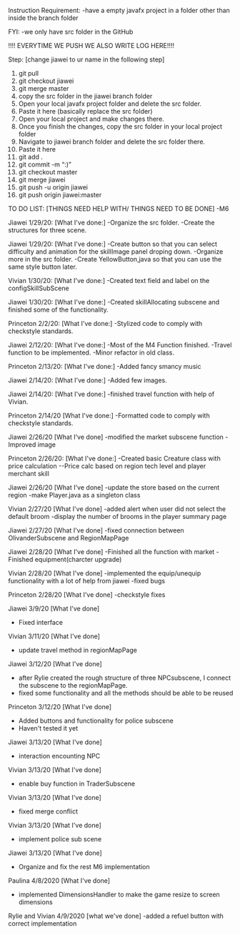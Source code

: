 Instruction
Requirement:
-have a empty javafx project in a folder other than inside the branch folder

FYI:
-we only have src folder in the GitHub

!!!! EVERYTIME WE PUSH WE ALSO WRITE LOG HERE!!!!

Step:
[change jiawei to ur name in the following step]

1. git pull
2. git checkout jiawei
3. git merge master
4. copy the src folder in the jiawei branch folder
5. Open your local javafx project folder and delete the src folder.
6. Paste it here (basically replace the src folder)
7. Open your local project and make changes there.
8. Once you finish the changes, copy the src folder in your local project folder
9. Navigate to jiawei branch folder and delete the src folder there.
10. Paste it here
11. git add .
12. git commit -m “:)”
13. git checkout master
14. git merge jiawei
15. git push -u origin jiawei
16. git push origin jiawei:master


TO DO LIST: [THINGS NEED HELP WITH/ THINGS NEED TO BE DONE]
-M6


Jiawei 1/29/20:
[What I've done:]
-Organize the src folder.
-Create the structures for three scene.

Jiawei 1/29/20:
[What I've done:]
-Create button so that you can select difficulty and animation for the skillImage panel droping down.
-Organize more in the src folder.
-Create YellowButton,java so that you can use the same style button later.

Vivian 1/30/20:
[What I've done:]
-Created text field and label on the configSkillSubScene

Jiawei 1/30/20:
[What I've done:]
-Created skillAllocating subscene and finished some of the functionality.

Princeton 2/2/20:
[What I've done:]
-Stylized code to comply with checkstyle standards.


Jiawei 2/12/20: 
[What I've done:]
-Most of the M4 Function finished.
 -Travel function to be implemented. 
 -Minor refactor in old class.

Princeton 2/13/20:
[What I've done:]
-Added fancy smancy music

Jiawei 2/14/20: 
[What I've done:]
-Added few images.

Jiawei 2/14/20:
[What I've done:]
-finished travel function with help of Vivian.

Princeton 2/14/20
[What I've done:]
-Formatted code to comply with checkstyle standards.

Jiawei 2/26/20
[What I've done]
-modified the market subscene function
-Improved image

Princeton 2/26/20:
[What I've done:]
-Created basic Creature class with price calculation
--Price calc based on region tech level and player merchant skill

Jiawei 2/26/20
[What I've done]
-update the store based on the current region
-make Player.java as a singleton class

Vivian 2/27/20
[What I've done]
-added alert when user did not select the default broom
-display the number of brooms in the player summary page

Jiawei 2/27/20
[What I've done]
-fixed connection between OlivanderSubscene and RegionMapPage

Jiawei 2/28/20
[What I've done]
-Finished all the function with market
-Finished equipment(charcter upgrade)

Vivian 2/28/20
[What I've done]
-implemented the equip/unequip functionality with a lot of help from jiawei
-fixed bugs

Princeton 2/28/20
[What I've done]
-checkstyle fixes

Jiawei 3/9/20
[What I've done]
- Fixed interface

Vivian 3/11/20
[What I've done]
- update travel method in regionMapPage


Jiawei 3/12/20
[What I've done]
- after Rylie created the rough structure of three NPCsubscene, I connect the subscene to the regionMapPage.
- fixed some functionality and all the methods should be able to be reused

Princeton 3/12/20
[What I've done]
- Added buttons and functionality for police subscene
- Haven't tested it yet

Jiawei 3/13/20
[What I've done]
- interaction encounting NPC

Vivian 3/13/20
[What I've done]
- enable buy function in TraderSubscene

Vivian 3/13/20
[What I've done]
- fixed merge conflict

Vivian 3/13/20
[What I've done]
- implement police sub scene

Jiawei 3/13/20
[What I've done]
- Organize and fix the rest M6 implementation

Paulina 4/8/2020
[What I've done]
- implemented DimensionsHandler to make the game resize to screen dimensions

Rylie and Vivian 4/9/2020
[what we've done]
-added a refuel button with correct implementation 